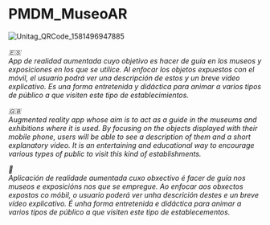 # PMDM_MuseoAR

![Unitag_QRCode_1581496947885](https://user-images.githubusercontent.com/43620487/74323122-4f9e8780-4d85-11ea-856d-2a7eff067f4f.png)

_:es:\
App de realidad aumentada cuyo objetivo es hacer de guía en los museos y exposiciones en los que se utilice. Al enfocar los objetos expuestos con el móvil, el usuario podrá ver una descripción de estos y un breve vídeo explicativo. 
Es una forma entretenida y didáctica para animar a varios tipos de público a que visiten este tipo de establecimientos._

_:gb:\
Augmented reality app whose aim is to act as a guide in the museums and exhibitions where it is used. By focusing on the objects displayed with their mobile phone, users will be able to see a description of them and a short explanatory video.
It is an entertaining and educational way to encourage various types of public to visit this kind of establishments._

_🏴\
Aplicación de realidade aumentada cuxo obxectivo é facer de guía nos museos e exposicións nos que se empregue. Ao enfocar aos obxectos expostos co móbil, o usuario poderá ver unha descrición destes e un breve vídeo explicativo.
É unha forma entretenida e didáctica para animar a varios tipos de público a que visiten este tipo de establecementos._
󠁥󠁳
